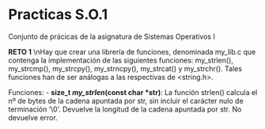 # Practicas S.O.1
 Conjunto de prácicas de la asignatura de Sistemas Operativos I


**RETO 1**
\nHay que crear una librería de funciones, denominada  my_lib.c que contenga la implementación de  las siguientes funciones: my_strlen(), my_strcmp(), my_strcpy(), my_strncpy(),  my_strcat() y my_strchr(). Tales funciones han de ser análogas a las respectivas de <string.h>.

Funciones:
    - **size_t *my_strlen*(const char *str)**: La función strlen() calcula el nº de bytes de la cadena apuntada por str, sin incluir el carácter nulo de terminación ‘\0’. Devuelve la longitud de la cadena apuntada por str. No devuelve error.
